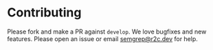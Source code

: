 # Contributing

Please fork and make a PR against `develop`. We love bugfixes and new features. Please open an issue or email semgrep@r2c.dev for help.
